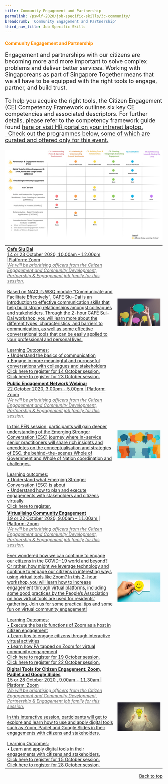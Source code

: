 ```yaml
---
title: Community Engagement and Partnership
permalink: /pswlf-2020/job-specific-skills/3c-community/
breadcrumb: 'Community Engagement and Partnership'
third_nav_title: Job Specific Skills
---
```


#### <font color="darkorange"><b>Community Engagement and Partnership</b></font>
<font size="4">Engagement and partnerships with our citizens are becoming more and more important to solve complex problems and deliver better services. Working with Singaporeans as part of Singapore Together means that we all have to be equipped with the right tools to engage, partner, and build trust.<br>
<br>
To help you acquire the right tools, the Citizen Engagement (CE) Competency Framework outlines six key CE competencies and associated descriptors. For further details, please refer to the competency framework guide found <a href="documents/Guide_Citizen Engagement Framework.pdf">here or visit HR portal on your intranet laptop.
<br>
 
Check out the programmes below, some of which are curated and offered only for this event. 
<br><br></font>
 <img src="/images/CommunityCompetencyMapping.jpeg">
<br>
<table>
       <col width="70%"> 
            <col width="30%">
<tr>
    <td>
      <b>Cafe Siu Dai</b>
      <br>14 or 23 October 2020, 10.00am – 12.00pm |Platform: Zoom
	<br><font color="dimgrey"><i>We will be prioritising officers from the Citizen Engagement and Community Development, Partnership & Engagement job family for this session.</i></font>
      <br>       
      <br>Based on NACLI’s WSQ module “Communicate and Facilitate Effectively”, CAFÉ Siu-Dai is an introduction to effective communication skills that help build strong relationships amongst colleagues and stakeholders. Through the 2-hour CAFÉ Sui-Dai workshop, you will learn more about the different types, characteristics, and barriers to communication, as well as some effective conversational tools that can be easily applied to your professional and personal lives.  
      <br>
      <br>Learning Outcomes:
      <br>• Understand the basics of communication
      <br>• Engage in more meaningful and purposeful conversations with colleagues and stakeholders
	    <br>
      <a href="https://cafe-siu-dai-14_oct_2020.eventbrite.sg">Click here to register for 14 October session.</a> <br>
      <a href="https://cafe-siu-dai-23_oct_2020.eventbrite.sg">Click here to register for 23 October session.</a> 
    </td>    
<td>
     <img src="/images/Engage4.jpg">
    </td>
</tr>
<tr>
    <td>
      <b>Public Engagement Network Webinar</b>
      <br>22 October 2020, 3.00pm - 5.00pm | Platform: Zoom
      <br><font color="dimgrey"><i>We will be prioritising officers from the Citizen Engagement and Community Development, Partnership & Engagement job family for this session.</i></font>
      <br>       
      <br>In this PEN session, participants will gain deeper understanding of the Emerging Stronger Conversation (ESC) journey where in-service senior practitioners will share rich insights and anecdotes on the conceptualisation and strategies of ESC, the behind-the-scenes Whole of Government and Whole of Nation coordination and challenges.
      <br>      
      <br>Learning outcomes:
      <br>• Understand what Emerging Stronger Conversation (ESC) is about
      <br>• Understand how to plan and execute engagements with stakeholders and citizens virtually
      <br>
      <a href="https://partnerships-engagement-network-webinar.eventbrite.sg">Click here to register.</a> 
    </td>    
<td>
     <img src="/images/engage7.jpg">
    </td>
</tr>	
<tr>
    <td>
      <b>Virtualising Community Engagement</b>
      <br>19 or 22 October 2020, 9.00am – 11.00am | Platform: Zoom
      <br><font color="dimgrey"><i>We will be prioritising officers from the Citizen Engagement and Community Development, Partnership & Engagement job family for this session.</i></font>
      <br>       
      <br>Ever wondered how we can continue to engage our citizens in the COVID-19 world and beyond?  Or rather, how might we leverage technology and continue to engage our citizens in interesting ways using virtual tools like Zoom? In this 2-hour workshop, you will learn how to increase engagement through virtual platforms, including some good practices by the People’s Association on how  virtual tools are used for residents’ gathering.  Join us for some practical tips and some fun on virtual community engagement!
      <br>      
      <br>Learning Outcomes:
      <br>• Execute the basic functions of Zoom as a host in citizen engagement
      <br>• Learn tips to engage citizens through interactive virtual activities
      <br>• Learn how PA tapped on Zoom for virtual community engagement
	 <br>
      <a href="https://virtualising-community-engagement-19_oct_2020.eventbrite.sg">Click here to register for 19 October session.</a><br>
      <a href="https://virtualising-community-engagement-22_oct_2020.eventbrite.sg">Click here to register for 22 October session.</a> 
	<br>
    </td>    
<td>
     <img src="/images/engage8.jpg">
    </td>
</tr>
<tr>
    <td>
      <b>Digital Tools for Citizen Engagement: Zoom, Padlet and Google Slides</b>
      <br>15 or 28 October 2020 , 9.00am - 11.30am | Platform: Zoom
	 <br><font color="dimgrey"><i>We will be prioritising officers from the Citizen Engagement and Community Development, Partnership & Engagement job family for this session.</i></font>
      <br>       
      <br>In this interactive session, participants will get to explore and learn how to use and apply digital tools such as Zoom, Padlet and Google Slides in their engagements with citizens and stakeholders.
      <br>      
      <br>Learning Outcomes:
      <br>• Learn and apply digital tools in their engagements with citizens and stakeholders.
      <br>
      <a href="https://digital-tools-for-citizen-engagement-15_oct_2020.eventbrite.sg">Click here to register for 15 October session.</a><br>
      <a href="https://digital-tools-for-citizen-engagement-28_oct_2020.eventbrite.sg">Click here to register for 28 October session.</a> 
    </td>    
<td>
     <img src="/images/innovate1.jpg">
    </td>
</tr>
</table>
<div style="text-align: right"><a href="#top">Back to top</a></div>
